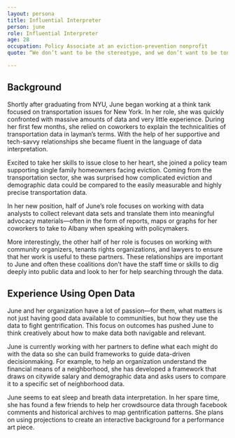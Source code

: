 ```yaml
---
layout: persona
title: Influential Interpreter
person: june
role: Influential Interpreter
age: 28
occupation: Policy Associate at an eviction-prevention nonprofit
quote: “We don’t want to be the stereotype, and we don’t want to be tone deaf to the communities who have been working on these issues for years. For us, it’s not about how quickly we can get the data out there, but rather it’s about the impact.”

---
```


## Background

Shortly after graduating from NYU, June began working at a think tank focused on transportation issues for New York. In her role, she was quickly confronted with massive amounts of data and very little experience. During her first few months, she relied on coworkers to explain the technicalities of transportation data in layman’s terms. With the help of her supportive and tech-savvy relationships she became fluent in the language of data interpretation.

Excited to take her skills to issue close to her heart, she joined a policy team supporting single family homeowners facing eviction. Coming from the transportation sector, she was surprised how complicated eviction and demographic data could be compared to the easily measurable and highly precise transportation data.

In her new position, half of June’s role focuses on working with data analysts to collect relevant data sets and translate them into meaningful advocacy materials—often in the form of reports, maps or graphs for her coworkers to take to Albany when speaking with policymakers.

More interestingly, the other half of her role is focuses on working with community organizers, tenants rights organizations, and lawyers to ensure that her work is useful to these partners. These relationships are important to June and often these coalitions don’t have the staff time or skills to dig deeply into public data and look to her for help searching through the data.

## Experience Using Open Data

June and her organization have a lot of passion—for them, what matters is not just having good data available to communities, but how they use the data to fight gentrification.  This focus on outcomes has pushed June to think creatively about how to make data both navigable and relevant.

June is currently working with her partners to define what each might do with the data so she can build frameworks to guide data-driven decisionmaking. For example, to help an organization understand the financial means of a neighborhood, she has developed a framework that draws on citywide salary and demographic data and asks users to compare it to a specific set of neighborhood data.

June seems to eat sleep and breath data interpretation. In her spare time, she has found a few friends to help her crowdsource data through facebook comments and historical archives to map gentrification patterns. She plans on using projections to create an interactive background for a performance art piece.
